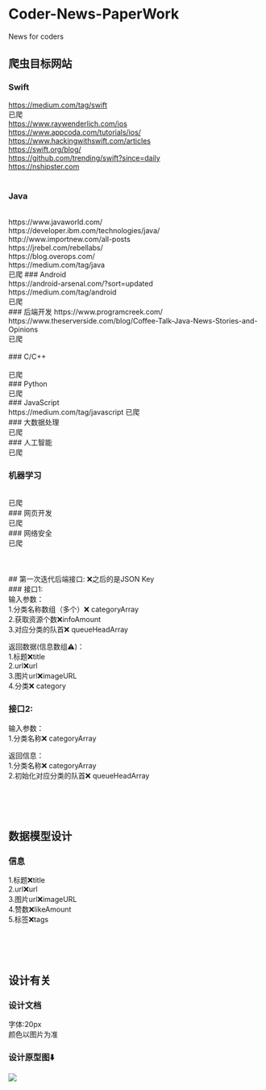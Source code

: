 # Coder-News-PaperWork
News for coders

## 爬虫目标网站

### Swift
https://medium.com/tag/swift
<br>
已爬
<br>
https://www.raywenderlich.com/ios <br>
https://www.appcoda.com/tutorials/ios/
<br>
https://www.hackingwithswift.com/articles
<br>
https://swift.org/blog/
<br>
https://github.com/trending/swift?since=daily
<br>
https://nshipster.com
<br>
<br>
### Java
<br>
https://www.javaworld.com/
<br>
https://developer.ibm.com/technologies/java/
<br>
http://www.importnew.com/all-posts
<br>
https://jrebel.com/rebellabs/
<br>
https://blog.overops.com/
<br>
https://medium.com/tag/java
<br>
已爬 
### Android
<br>
https://android-arsenal.com/?sort=updated
<br>
https://medium.com/tag/android
<br>
已爬
<br>
### 后端开发
https://www.programcreek.com/
<br>
https://www.theserverside.com/blog/Coffee-Talk-Java-News-Stories-and-Opinions
<br>
已爬
<br>
<br>
### C/C++ 
<br>
<br>
已爬
<br>
### Python
<br>
已爬
<br>
### JavaScript
<br>
https://medium.com/tag/javascript
已爬
<br>
### 大数据处理
<br>
已爬
<br>
### 人工智能
<br>
已爬
<br>

### 机器学习
<br>
已爬
<br>
### 网页开发
<br>
已爬
<br>
### 网络安全
<br>
已爬
<br>



<br>
<br>
<br>
## 第一次迭代后端接口:
❌之后的是JSON Key<br>
### 接口1:<br>
输入参数：<br>
1.分类名称数组（多个）❌ categoryArray<br>
2.获取资源个数❌infoAmount<br>
3.对应分类的队首❌ queueHeadArray<br>

返回数据(信息数组⚠️)：<br>
1.标题❌title<br>
2.url❌url<br>
3.图片url❌imageURL<br>
4.分类❌ category


### 接口2:<br>
输入参数：<br>
1.分类名称❌ categoryArray <br>

返回信息：<br>
1.分类名称❌ categoryArray <br>
2.初始化对应分类的队首❌ queueHeadArray<br>

<br><br><br>
## 数据模型设计

### 信息
1.标题❌title<br>
2.url❌url<br>
3.图片url❌imageURL<br>
4.赞数❌likeAmount<br>
5.标签❌tags<br>

<br><br><br>

## 设计有关

### 设计文档
字体:20px <br>
颜色以图片为准<br>

### 设计原型图⬇️
<img src ="https://raw.githubusercontent.com/FinchFeng/Coder-News-PaperWork/master/设计原型图/designImage.png">
